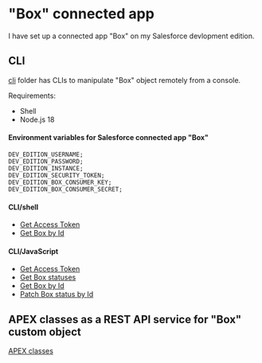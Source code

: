 # "Box" connected app

I have set up a connected app "Box" on my Salesforce devlopment edition.

## CLI

[cli](./cli) folder has CLIs to manipulate "Box" object remotely from a console.

Requirements:
- Shell
- Node.js 18

#### Environment variables for Salesforce connected app "Box"

```
DEV_EDITION_USERNAME;
DEV_EDITION_PASSWORD;
DEV_EDITION_INSTANCE;
DEV_EDITION_SECURITY_TOKEN;
DEV_EDITION_BOX_CONSUMER_KEY;
DEV_EDITION_BOX_CONSUMER_SECRET;
```

#### CLI/shell

- [Get Access Token](./cli/shell/get_access_token.sh)
- [Get Box by Id](./cli/shell/get_box_by_id.sh)

#### CLI/JavaScript

- [Get Access Token](./cli/javascript/getAccessToken.js)
- [Get Box statuses](./cli/javascript/getBoxStatus.js)
- [Get Box by Id](./cli/javascript/getBoxByid.js)
- [Patch Box status by Id](./cli/javascript/patchBoxById.js)

## APEX classes as a REST API service for "Box" custom object

[APEX classes](./apex/force-app/main/default/classes)
